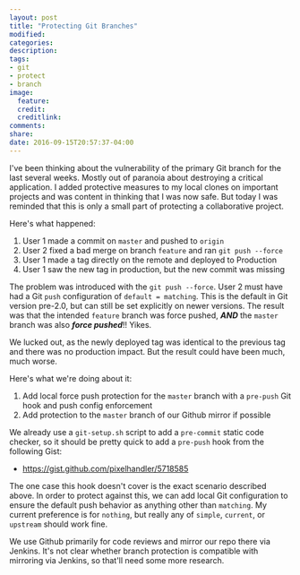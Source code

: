 ```yaml
---
layout: post
title: "Protecting Git Branches"
modified:
categories: 
description:
tags:
- git
- protect
- branch
image:
  feature:
  credit:
  creditlink:
comments:
share:
date: 2016-09-15T20:57:37-04:00
---
```

I've been thinking about the vulnerability of the primary Git branch for the last several weeks. Mostly out of paranoia about destroying a critical application. I added protective measures to my local clones on important projects and was content in thinking that I was now safe. But today I was reminded that this is only a small part of protecting a collaborative project.

Here's what happened:

1. User 1 made a commit on `master` and pushed to `origin`
2. User 2 fixed a bad merge on branch `feature` and ran `git push --force`
3. User 1 made a tag directly on the remote and deployed to Production
4. User 1 saw the new tag in production, but the new commit was missing

The problem was introduced with the `git push --force`. User 2 must have had a Git `push` configuration of `default = matching`. This is the default in Git version pre-2.0, but can still be set explicitly on newer versions. The result was that the intended `feature` branch was force pushed, ***AND*** the `master` branch was also ***force pushed***!! Yikes.

We lucked out, as the newly deployed tag was identical to the previous tag and there was no production impact. But the result could have been much, much worse.

Here's what we're doing about it:

1. Add local force push protection for the `master` branch with a `pre-push` Git hook and push config enforcement
2. Add protection to the `master` branch of our Github mirror if possible

We already use a `git-setup.sh` script to add a `pre-commit` static code checker, so it should be pretty quick to add a `pre-push` hook from the following Gist:

* https://gist.github.com/pixelhandler/5718585

The one case this hook doesn't cover is the exact scenario described above. In order to protect against this, we can add local Git configuration to ensure the default push behavior as anything other than `matching`. My current preference is for `nothing`, but really any of `simple`, `current`, or `upstream` should work fine.

We use Github primarily for code reviews and mirror our repo there via Jenkins. It's not clear whether branch protection is compatible with mirroring via Jenkins, so that'll need some more research.
